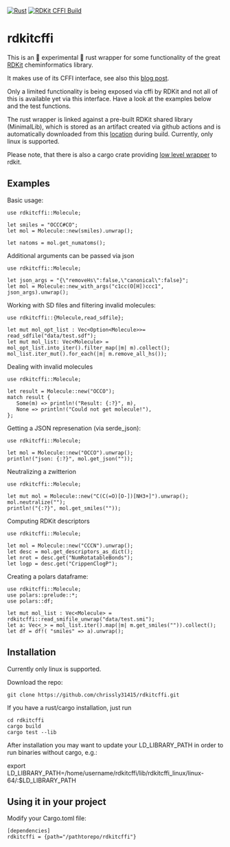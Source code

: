 [![Rust](https://github.com/chrissly31415/rdkitcffi/actions/workflows/rust.yml/badge.svg)](https://github.com/chrissly31415/rdkitcffi/actions/workflows/rust.yml)
[![RDKit CFFI Build](https://github.com/chrissly31415/rdkitcffi/actions/workflows/rdkit_cffi.yml/badge.svg)](https://github.com/chrissly31415/rdkitcffi/actions/workflows/rdkit_cffi.yml)

# rdkitcffi

This is an &#128679; experimental  &#128679; rust wrapper for some functionality of the great [RDKit](https://www.rdkit.org/) cheminformatics library.

It makes use of its CFFI interface, see also this [blog post](https://greglandrum.github.io/rdkit-blog/technical/2021/05/01/rdkit-cffi-part1.html).
 
Only a limited functionality is being exposed via cffi by RDKit and not all of this is available yet via this interface. Have a look at the examples below and the test functions.  
 
The rust wrapper is linked against a pre-built RDKit shared library (MinimalLib), which is stored as an artifact created via github actions and is automatically downloaded from this [location](https://github.com/chrissly31415/rdkitcffi/releases/download/rdkit-latest/rdkitcffi_linux.tar.gz) during build. 
Currently, only linux is supported.  

Please note, that there is also a cargo crate providing [low level wrapper](https://crates.io/crates/rdkit-sys) to rdkit.

 ## Examples

 Basic usage:

 ```
 use rdkitcffi::Molecule;

 let smiles = "OCCC#CO";
 let mol = Molecule::new(smiles).unwrap();

 let natoms = mol.get_numatoms();
 ```
 
 Additional arguments can be passed via json

 ```
 use rdkitcffi::Molecule;

 let json_args = "{\"removeHs\":false,\"canonical\":false}";
 let mol = Molecule::new_with_args("c1cc(O[H])ccc1", json_args).unwrap();
 ```

 Working with SD files and filtering invalid molecules:

 ```
use rdkitcffi::{Molecule,read_sdfile};
 
 let mut mol_opt_list : Vec<Option<Molecule>>= read_sdfile("data/test.sdf");
 let mut mol_list: Vec<Molecule> = mol_opt_list.into_iter().filter_map(|m| m).collect();
 mol_list.iter_mut().for_each(|m| m.remove_all_hs());

 ```

 Dealing with invalid molecules

 ```
 use rdkitcffi::Molecule;

 let result = Molecule::new("OCCO");
 match result {
    Some(m) => println!("Result: {:?}", m),
    None => println!("Could not get molecule!"),
};
 ```


 Getting a JSON represenation (via serde_json):

 ```
 use rdkitcffi::Molecule;

 let mol = Molecule::new("OCCO").unwrap();
 println!("json: {:?}", mol.get_json(""));

 ```

 Neutralizing a zwitterion

 ```
 use rdkitcffi::Molecule;

 let mut mol = Molecule::new("C(C(=O)[O-])[NH3+]").unwrap();
 mol.neutralize("");
 println!("{:?}", mol.get_smiles(""));

 ```

 Computing RDKit descriptors

 ```
 use rdkitcffi::Molecule;

 let mol = Molecule::new("CCCN").unwrap();
 let desc = mol.get_descriptors_as_dict();
 let nrot = desc.get("NumRotatableBonds");
 let logp = desc.get("CrippenClogP");

 ```

 Creating a polars dataframe:

 ```
 use rdkitcffi::Molecule;
 use polars::prelude::*;
 use polars::df;

 let mut mol_list : Vec<Molecule> = rdkitcffi::read_smifile_unwrap("data/test.smi");
 let a: Vec<_> = mol_list.iter().map(|m| m.get_smiles("")).collect();
 let df = df!( "smiles" => a).unwrap();

 ```

## Installation
Currently only linux is supported.   

Download the repo:  

```
git clone https://github.com/chrissly31415/rdkitcffi.git  
```

If you have a rust/cargo installation, just run

```
cd rdkitcffi
cargo build  
cargo test --lib  
```

After installation you may want to update your LD_LIBRARY_PATH in order to run binaries without cargo, e.g.:   

export LD_LIBRARY_PATH=/home/username/rdkitcffi/lib/rdkitcffi_linux/linux-64/:$LD_LIBRARY_PATH  

## Using it in your project

Modify your Cargo.toml file:   

```
[dependencies]
rdkitcffi = {path="/pathtorepo/rdkitcffi"} 
```




